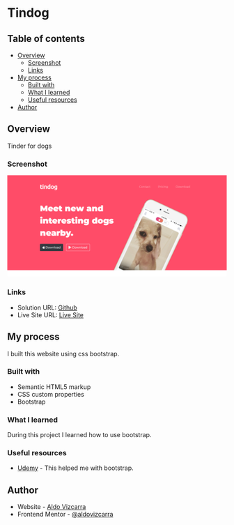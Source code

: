 # Tindog
 

## Table of contents

- [Overview](#overview)
  - [Screenshot](#screenshot)
  - [Links](#links)
- [My process](#my-process)
  - [Built with](#built-with)
  - [What I learned](#what-i-learned)
  - [Useful resources](#useful-resources)
- [Author](#author)

## Overview

Tinder for dogs

### Screenshot

![](images/tindog-screenshot.png)

### Links

- Solution URL: [Github](https://github.com/aldovizcarra/tindog)
- Live Site URL: [Live Site](https://your-live-site-url.com)

## My process

I built this website using css bootstrap.

### Built with

- Semantic HTML5 markup
- CSS custom properties
- Bootstrap

### What I learned

During this project I learned how to use bootstrap.

### Useful resources

- [Udemy](https://www.udemy.com) - This helped me with bootstrap.

## Author

- Website - [Aldo Vizcarra](https://github.com/aldovizcarra)
- Frontend Mentor - [@aldovizcarra](https://www.frontendmentor.io/profile/aldovizcarra)
